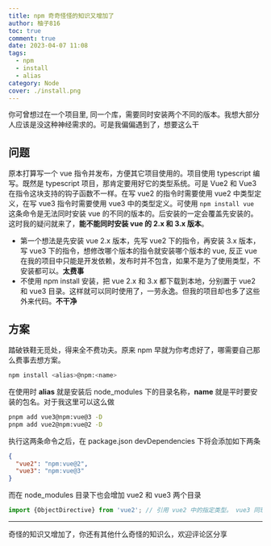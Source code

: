 ```yaml
---
title: npm 奇奇怪怪的知识又增加了
author: 柚子816
toc: true
comment: true
date: 2023-04-07 11:08
tags:
  - npm
  - install
  - alias
category: Node
cover: ./install.png
---
```


你可曾想过在一个项目里, 同一个库，需要同时安装两个不同的版本。我想大部分人应该是没这种神经需求的。可是我偏偏遇到了，想要这么干

## 问题

原本打算写一个 vue 指令并发布，方便其它项目使用的。项目使用 typescript 编写。既然是 typescript 项目，那肯定要用好它的类型系统。可是 Vue2 和 Vue3 在指令这块支持的钩子函数不一样。在写 vue2 的指令时需要使用 vue2 中类型定义，在写 vue3 指令时需要使用 vue3 中的类型定义。可使用 `npm install vue` 这条命令是无法同时安装 vue 的不同的版本的。后安装的一定会覆盖先安装的。这时我的疑问就来了，**能不能同时安装 vue 的 2.x 和 3.x 版本**。

- 第一个想法是先安装 vue 2.x 版本，先写 vue2 下的指令，再安装 3.x 版本，写 vue3 下的指令，想修改哪个版本的指令就安装哪个版本的 vue, 反正 vue 在我的项目中只能是开发依赖，发布时并不包含，如果不是为了使用类型，不安装都可以。**太费事**
- 不使用 npm install 安装，把 vue 2.x 和 3.x 都下载到本地，分别置于 vue2 和 vue3 目录。这样就可以同时使用了，一劳永逸。但我的项目却也多了这些外来代码。**不干净**

## 方案

踏破铁鞋无觅处，得来全不费功夫。原来 npm 早就为你考虑好了，哪需要自己那么费事去想方案。

```bash
npm install <alias>@npm:<name>
```

在使用时 **alias** 就是安装后 node_modules 下的目录名称，**name** 就是平时要安装的包名。对于我这里可以这么做

```bash
pnpm add vue3@npm:vue@3 -D
pnpm add vue2@npm:vue@2 -D
```
执行这两条命令之后，在 package.json devDependencies 下将会添加如下两条
```json
{
  "vue2": "npm:vue@2",
  "vue3": "npm:vue@3"
}
```
而在 node_modules 目录下也会增加 vue2 和 vue3 两个目录

```js
import {ObjectDirective} from 'vue2'; // 引用 vue2 中的指定类型。 vue3 同理
```

----

奇怪的知识又增加了，你还有其他什么奇怪的知识么，欢迎评论区分享
